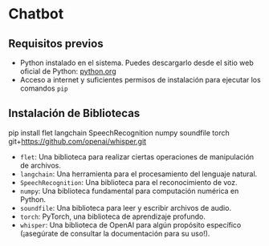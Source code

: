 # Chatbot

## Requisitos previos

- Python instalado en el sistema. Puedes descargarlo desde el sitio web oficial de Python: [python.org](https://www.python.org)
- Acceso a internet y suficientes permisos de instalación para ejecutar los comandos `pip`

## Instalación de Bibliotecas

pip install flet langchain SpeechRecognition numpy soundfile torch git+https://github.com/openai/whisper.git

- `flet`: Una biblioteca para realizar ciertas operaciones de manipulación de archivos.
- `langchain`: Una herramienta para el procesamiento del lenguaje natural.
- `SpeechRecognition`: Una biblioteca para el reconocimiento de voz.
- `numpy`: Una biblioteca fundamental para computación numérica en Python.
- `soundfile`: Una biblioteca para leer y escribir archivos de audio.
- `torch`: PyTorch, una biblioteca de aprendizaje profundo.
- `whisper`: Una biblioteca de OpenAI para algún propósito específico (¡asegúrate de consultar la documentación para su uso!).
